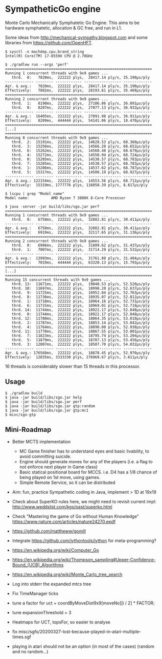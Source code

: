 # SympatheticGo engine

Monte Carlo Mechanically Symphatetic Go Engine.
This aims to be hardware symphatetic, allocation & GC free, and run in L1.

Some ideas from http://mechanical-sympathy.blogspot.com and some libraries from https://github.com/OpenHFT.

```
$ sysctl -n machdep.cpu.brand_string
Intel(R) Core(TM) i7-8559U CPU @ 2.70GHz

$ ./gradlew run --args 'perf'
===================================================================
Running 1 concurrent threads with 9x9 games ...
   thrd.  0:   7820ms,  222222 plys,  28417.14 ply/s, 35.190μs/ply
------------- -------- ------------ ----------------- -------------
Agr. & avg.:   7820ms,  222222 plys,  28417.14 ply/s, 35.190μs/ply
Effectively:   7882ms,  222222 plys,  28193.61 ply/s, 35.469μs/ply
===================================================================
Running 2 concurrent threads with 9x9 games ...
   thrd.  1:   8198ms,  222222 plys,  27106.86 ply/s, 36.891μs/ply
   thrd.  0:   8207ms,  222222 plys,  27077.13 ply/s, 36.932μs/ply
------------- -------- ------------ ----------------- -------------
Agr. & avg.:  16405ms,  222222 plys,  27091.98 ply/s, 36.911μs/ply
Effectively:   8209ms,  444444 plys,  54141.06 ply/s, 18.470μs/ply
===================================================================
[...]
===================================================================
Running 8 concurrent threads with 9x9 games ...
   thrd.  2:  15191ms,  222222 plys,  14628.53 ply/s, 68.360μs/ply
   thrd.  3:  15256ms,  222222 plys,  14566.20 ply/s, 68.652μs/ply
   thrd.  6:  15262ms,  222222 plys,  14560.48 ply/s, 68.679μs/ply
   thrd.  4:  15272ms,  222222 plys,  14550.94 ply/s, 68.724μs/ply
   thrd.  0:  15285ms,  222222 plys,  14538.57 ply/s, 68.783μs/ply
   thrd.  7:  15285ms,  222222 plys,  14538.57 ply/s, 68.783μs/ply
   thrd.  1:  15286ms,  222222 plys,  14537.62 ply/s, 68.787μs/ply
   thrd.  5:  15317ms,  222222 plys,  14508.19 ply/s, 68.927μs/ply
------------- -------- ------------ ----------------- -------------
Agr. & avg.: 122154ms,  222222 plys,  14553.56 ply/s, 68.712μs/ply
Effectively:  15319ms, 1777776 plys, 116050.39 ply/s, 8.617μs/ply
```

```
$ lscpu | grep "Model name"
Model name:          AMD Ryzen 7 3800X 8-Core Processor

$ java -server -jar build/libs/sgo.jar perf
===================================================================
Running 1 concurrent threads with 9x9 games ...
   thrd.  0:   6758ms,  222222 plys,  32882.81 ply/s, 30.411μs/ply
------------- -------- ------------ ----------------- -------------
Agr. & avg.:   6758ms,  222222 plys,  32882.81 ply/s, 30.411μs/ply
Effectively:   6919ms,  222222 plys,  32117.65 ply/s, 31.136μs/ply
===================================================================
Running 2 concurrent threads with 9x9 games ...
   thrd.  0:   6986ms,  222222 plys,  31809.62 ply/s, 31.437μs/ply
   thrd.  1:   7007ms,  222222 plys,  31714.29 ply/s, 31.532μs/ply
------------- -------- ------------ ----------------- -------------
Agr. & avg.:  13993ms,  222222 plys,  31761.88 ply/s, 31.484μs/ply
Effectively:   7019ms,  444444 plys,  63320.13 ply/s, 15.793μs/ply
===================================================================
[...]
===================================================================
Running 15 concurrent threads with 9x9 games ...
   thrd. 13:  11671ms,  222222 plys,  19040.53 ply/s, 52.520μs/ply
   thrd. 10:  11697ms,  222222 plys,  18998.20 ply/s, 52.637μs/ply
   thrd.  9:  11725ms,  222222 plys,  18952.84 ply/s, 52.763μs/ply
   thrd.  8:  11736ms,  222222 plys,  18935.07 ply/s, 52.812μs/ply
   thrd.  1:  11718ms,  222222 plys,  18964.16 ply/s, 52.731μs/ply
   thrd.  6:  11715ms,  222222 plys,  18969.01 ply/s, 52.718μs/ply
   thrd. 14:  11744ms,  222222 plys,  18922.17 ply/s, 52.848μs/ply
   thrd.  0:  11744ms,  222222 plys,  18922.17 ply/s, 52.848μs/ply
   thrd. 12:  11780ms,  222222 plys,  18864.35 ply/s, 53.010μs/ply
   thrd.  2:  11787ms,  222222 plys,  18853.14 ply/s, 53.042μs/ply
   thrd.  4:  11764ms,  222222 plys,  18890.00 ply/s, 52.938μs/ply
   thrd. 11:  11778ms,  222222 plys,  18867.55 ply/s, 53.001μs/ply
   thrd.  7:  11823ms,  222222 plys,  18795.74 ply/s, 53.204μs/ply
   thrd.  5:  11879ms,  222222 plys,  18707.13 ply/s, 53.456μs/ply
   thrd.  3:  12007ms,  222222 plys,  18507.70 ply/s, 54.032μs/ply
------------- -------- ------------ ----------------- -------------
Agr. & avg.: 176568ms,  222222 plys,  18878.45 ply/s, 52.970μs/ply
Effectively:  12035ms, 3333330 plys, 276969.67 ply/s, 3.611μs/ply
```

16 threads is considerably slower than 15 threads in this processor.

## Usage

```
$ ./gradlew build 
$ java -jar build/libs/sgo.jar help
$ java -jar build/libs/sgo.jar perf
$ java -jar build/libs/sgo.jar gtp:random
$ java -jar build/libs/sgo.jar gtp:mc1
$ misc/sgo-gtp
```


## Mini-Roadmap 

- Better MCTS implementation
  - MC Game finisher has to understand eyes and basic livability, to avoid committing suicide.
  - Engine should generate moves for any of the players (i.e. a flag to not enforce next player in Game class)
  - Basic statical positional board for MCCS. i.e. D4 has a 1/8 chance of being played on 1st move, using games.
  - Simple Remote Service, so it can be distributed

- Aim: fun, practice Sympathetic coding in Java, implement > 1D at 19x19 

- Check about SuperKO rules here, we might need to revisit current impl: http://www.weddslist.com/kgs/past/superko.html
- Check "Mastering the game of Go without Human Knowledge" https://www.nature.com/articles/nature24270.epdf
- https://github.com/mattheww/gomill
- Integrate https://github.com/jythontools/jython for meta-programming?
- https://en.wikipedia.org/wiki/Computer_Go
- https://en.wikipedia.org/wiki/Thompson_sampling#Upper-Confidence-Bound_(UCB)_Algorithms
- https://en.wikipedia.org/wiki/Monte_Carlo_tree_search

- Log into stderr the expanded mtcs tree
- Fix TimeManager ticks

- tune a factor for uct + coordByMoveDist9x9[moveNo][i / 2] * FACTOR;
- tune expansionThreshold = 3

- Heatmaps for UCT, topsFor, so easier to analyse

- fix misc/sgfs/20200327-lost-because-played-in-atari-multiple-times.sgf
- playing in atari should not be an option (in most of the cases) (random and no random...)
